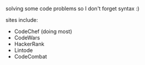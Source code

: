 solving some code problems so I don't forget syntax :)

sites include:
- CodeChef (doing most)
- CodeWars
- HackerRank
- Lintode
- CodeCombat
